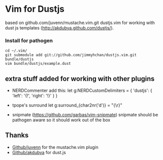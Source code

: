 Vim for Dustjs
================

based on github.com/juvenn/mustache.vim.git
dustjs.vim for working with dust js templates (http://akdubya.github.com/dustjs/). 


### Install for pathogen

    cd ~/.vim/
    git submodule add git://github.com/jimmyhchan/dustjs.vim.git bundle/dustjs
    vim bundle/dustjs/example.dust


## extra stuff added for working with other plugins
* NERDCommenter
 add this:
   let g:NERDCustomDelimiters = {
     'dustjs': { 'left': '{!', 'right': '!}' }
   }

* tpope's surround
   let g:surround_{char2nr('d')} = "{\r}"
* snipmate (https://github.com/garbas/vim-snipmate)
   snipmate should be pathogen aware so it should work out of the box 

## Thanks
* [Github/juvenn](/juvenn) for the mustache.vim plugin
* [Github/akdubya](/akdubya) for dust.js



